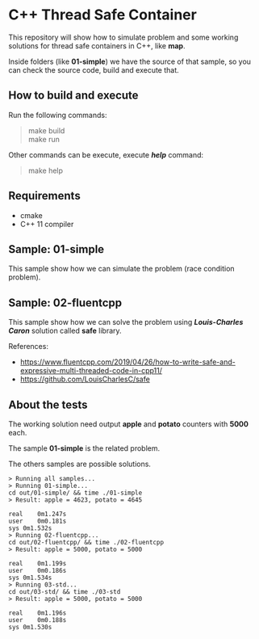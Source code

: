 # C++ Thread Safe Container

This repository will show how to simulate problem and some working solutions for thread safe containers in C++, like **map**.  

Inside folders (like **01-simple**) we have the source of that sample, so you can check the source code, build and execute that.  

## How to build and execute

Run the following commands:

> make build  
> make run  

Other commands can be execute, execute ***help*** command:

> make help

## Requirements

- cmake
- C++ 11 compiler

## Sample: 01-simple

This sample show how we can simulate the problem (race condition problem).

## Sample: 02-fluentcpp

This sample show how we can solve the problem using ***Louis-Charles Caron*** solution called **safe** library.  

References: 

- https://www.fluentcpp.com/2019/04/26/how-to-write-safe-and-expressive-multi-threaded-code-in-cpp11/
- https://github.com/LouisCharlesC/safe

## About the tests

The working solution need output **apple** and **potato** counters with **5000** each.

The sample **01-simple** is the related problem.  

The others samples are possible solutions.  

```
> Running all samples...
> Running 01-simple...
cd out/01-simple/ && time ./01-simple
> Result: apple = 4623, potato = 4645

real	0m1.247s
user	0m0.181s
sys	0m1.532s
> Running 02-fluentcpp...
cd out/02-fluentcpp/ && time ./02-fluentcpp
> Result: apple = 5000, potato = 5000

real	0m1.199s
user	0m0.186s
sys	0m1.534s
> Running 03-std...
cd out/03-std/ && time ./03-std
> Result: apple = 5000, potato = 5000

real	0m1.196s
user	0m0.188s
sys	0m1.530s
```
